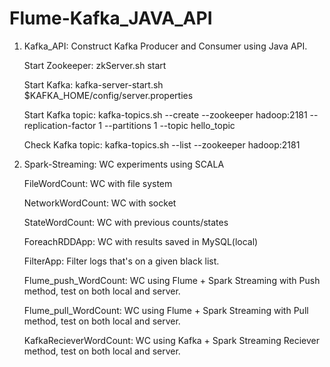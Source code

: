 # Flume-Kafka_JAVA_API

1. Kafka_API: Construct Kafka Producer and Consumer using Java API.

    Start Zookeeper:
    zkServer.sh start

    Start Kafka:
    kafka-server-start.sh $KAFKA_HOME/config/server.properties

    Start Kafka topic:
    kafka-topics.sh --create --zookeeper hadoop:2181 --replication-factor 1 --partitions 1 --topic hello_topic

    Check Kafka topic:
    kafka-topics.sh --list --zookeeper hadoop:2181
2. Spark-Streaming: WC experiments using SCALA

    FileWordCount: WC with file system

    NetworkWordCount: WC with socket
    
    StateWordCount: WC with previous counts/states
    
    ForeachRDDApp: WC with results saved in MySQL(local)
    
    FilterApp: Filter logs that's on a given black list.
    
    Flume_push_WordCount: WC using Flume + Spark Streaming with Push method, test on both local and server.
    
    Flume_pull_WordCount: WC using Flume + Spark Streaming with Pull method, test on both local and server.

    KafkaRecieverWordCount: WC using Kafka + Spark Streaming Reciever method, test on both local and server.
